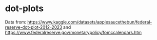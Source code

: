 # dot-plots

Data from:
https://www.kaggle.com/datasets/applesaucethebun/federal-reserve-dot-plot-2012-2023 and https://www.federalreserve.gov/monetarypolicy/fomccalendars.htm
